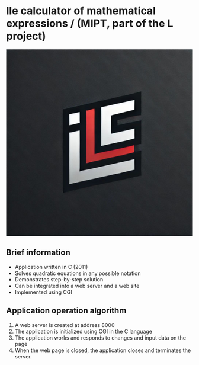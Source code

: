 # Ile calculator of mathematical expressions / (MIPT, part of the L project)

![Ile logo](.github/ile-logo.jpg "Ile Logo")

## Brief information

* Application written in C (2011)
* Solves quadratic equations in any possible notation
* Demonstrates step-by-step solution
* Can be integrated into a web server and a web site
* Implemented using CGI

## Application operation algorithm

1. A web server is created at address 8000
2. The application is initialized using CGI in the C language
3. The application works and responds to changes and input data on the page
4. When the web page is closed, the application closes and terminates the server.